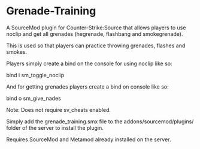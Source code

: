 # Grenade-Training

A SourceMod plugin for Counter-Strike:Source that allows players to use noclip and get all grenades (hegrenade, flashbang and smokegrenade).

This is used so that players can practice throwing grenades, flashes and smokes.


Players simply create a bind on the console for using noclip like so:

bind i sm_toggle_noclip


And for getting grenades players create a bind on console like so:

bind o sm_give_nades

Note: Does not require sv_cheats enabled.

Simply add the grenade_training.smx file to the addons/sourcemod/plugins/ folder of the server to install the plugin.

Requires SourceMod and Metamod already installed on the server.
